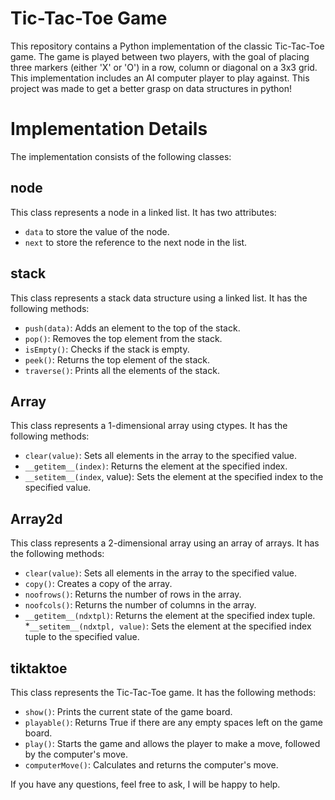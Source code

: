 # Tic-Tac-Toe Game
This repository contains a Python implementation of the classic Tic-Tac-Toe game. The game is played between two players, with the goal of placing three markers (either 'X' or 'O') in a row, column or diagonal on a 3x3 grid. This implementation includes an AI computer player to play against. This project was made to get a better grasp on data structures in python!

# Implementation Details
The implementation consists of the following classes:

## node
This class represents a node in a linked list. It has two attributes:
* `data` to store the value of the node.
* `next` to store the reference to the next node in the list.

## stack
This class represents a stack data structure using a linked list. It has the following methods:

* `push(data)`: Adds an element to the top of the stack.
* `pop()`: Removes the top element from the stack.
* `isEmpty()`: Checks if the stack is empty.
* `peek()`: Returns the top element of the stack.
* `traverse()`: Prints all the elements of the stack.

## Array
This class represents a 1-dimensional array using ctypes. It has the following methods:

* `clear(value)`: Sets all elements in the array to the specified value.
* `__getitem__(index)`: Returns the element at the specified index.
* `__setitem__(index`, value): Sets the element at the specified index to the specified value.

## Array2d
This class represents a 2-dimensional array using an array of arrays. It has the following methods:

* `clear(value)`: Sets all elements in the array to the specified value.
* `copy()`: Creates a copy of the array.
* `noofrows()`: Returns the number of rows in the array.
* `noofcols()`: Returns the number of columns in the array.
* `__getitem__(ndxtpl)`: Returns the element at the specified index tuple.
*`__setitem__(ndxtpl, value)`: Sets the element at the specified index tuple to the specified value.

## tiktaktoe
This class represents the Tic-Tac-Toe game. It has the following methods:

* `show()`: Prints the current state of the game board.
* `playable()`: Returns True if there are any empty spaces left on the game board.
* `play()`: Starts the game and allows the player to make a move, followed by the computer's move.
* `computerMove()`: Calculates and returns the computer's move.

If you have any questions, feel free to ask, I will be happy to help.
